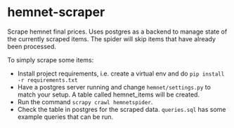 # hemnet-scraper

Scrape hemnet final prices. Uses postgres as a backend to manage state of the currently scraped items. The spider will skip items that have already been processed.

To simply scrape some items:
* Install project requirements, i.e. create a virtual env and do `pip install -r requirements.txt`
* Have a postgres server running and change `hemnet/settings.py` to match your setup. A table called hemnet_items will be created.
* Run the command `scrapy crawl hemnetspider`.
* Check the table in postgres for the scraped data. `queries.sql` has some example queries that can be run.
